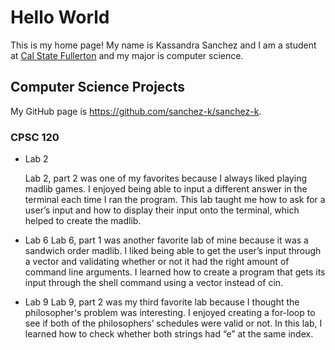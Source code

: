 # Hello World

This is my home page! My name is Kassandra Sanchez and I am a student at [Cal State Fullerton](http://www.fullerton.edu/) and my major is computer science.

## Computer Science Projects

My GitHub page is https://github.com/sanchez-k/sanchez-k.

### CPSC 120

* Lab 2

    Lab 2, part 2 was one of my favorites because I always liked playing madlib games. I enjoyed being able to input a different answer in the terminal each time I ran the program. This lab taught me how to ask for a user’s input and how to display their input onto the terminal, which helped to create the madlib.

* Lab 6
    Lab 6, part 1 was another favorite lab of mine because it was a sandwich order madlib. I liked being able to get the user’s input through a vector and validating whether or not it had the right amount of command line arguments. I learned how to create a program that gets its input through the shell command using a vector instead of cin.

* Lab 9
    Lab 9, part 2 was my third favorite lab because I thought the philosopher's problem was interesting. I enjoyed creating a for-loop to see if both of the philosophers’ schedules were valid or not. In this lab, I learned how to check whether both strings had “e” at the same index.
